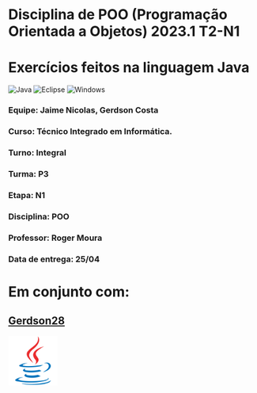 # Disciplina de POO (Programação Orientada a Objetos) 2023.1 T2-N1
# Exercícios feitos na linguagem Java 
![Java](https://img.shields.io/badge/java-%23ED8B00.svg?style=for-the-badge&logo=java&logoColor=white)
![Eclipse](https://img.shields.io/badge/Eclipse-2C2255?style=for-the-badge&logo=eclipse&logoColor=white)
![Windows](https://img.shields.io/badge/Windows-0078D6?style=for-the-badge&logo=windows&logoColor=white)

### Equipe: Jaime Nicolas, Gerdson Costa
### Curso: Técnico Integrado em Informática.
### Turno: Integral
### Turma: P3
### Etapa: N1
### Disciplina: POO
### Professor: Roger Moura
### Data de entrega: 25/04

# Em conjunto com:

## <a title = "Você será direcionado ao perfil de Gerdson28" href = "https://github.com//Gerdson28" >Gerdson28</a><br>

<img alt="Java-Java" height="100" width="100" src="https://raw.githubusercontent.com/devicons/devicon/master/icons/java/java-original.svg">

